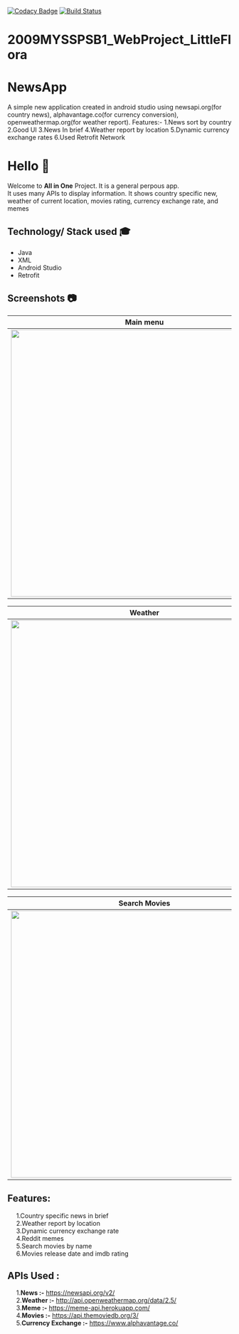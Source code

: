 [![Codacy Badge](https://app.codacy.com/project/badge/Grade/a2ce293b3c50472ea458a60970b90cd8)](https://www.codacy.com/gh/99002533/2009MYSSPSB1_WebProject_LittleFlora/dashboard?utm_source=github.com&amp;utm_medium=referral&amp;utm_content=99002533/2009MYSSPSB1_WebProject_LittleFlora&amp;utm_campaign=Badge_Grade)
[![Build Status](https://dev.azure.com/pratheeksha2409/2009MYSSPSB1_WebProject_LittleFlora/_apis/build/status/99002533.2009MYSSPSB1_WebProject_LittleFlora?branchName=main)](https://dev.azure.com/pratheeksha2409/2009MYSSPSB1_WebProject_LittleFlora/_build/latest?definitionId=2&branchName=main)
# 2009MYSSPSB1_WebProject_LittleFlora
# NewsApp
A simple new application created in android studio using newsapi.org(for country news), alphavantage.co(for currency conversion), openweathermap.org(for weather report).
Features:-
1.News sort by country
2.Good UI
3.News In brief
4.Weather report by location
5.Dynamic currency exchange rates
6.Used Retrofit Network
# Hello :wave:
Welcome to **All in One** Project. It is a general perpous app.<br/>
It uses many APIs to display information. It shows country specific new, weather of current location, movies rating, currency exchange rate, and memes<br />
## Technology/ Stack used :mortar_board:
- Java 
- XML
- Android Studio
- Retrofit

## Screenshots :camera:

|                        Main menu                     |                          News                         |
| :--------------------------------------------------: | :---------------------------------------------------: |
|  <img src="Screenshot/mainMenu.png" height="600">    |      <img src="Screenshot/news.png" height="600">     |

|                       Weather                        |                        Meme                           |                         Movies                        |
| :--------------------------------------------------: | :---------------------------------------------------: | :---------------------------------------------------: |
|   <img src="Screenshot/weather2.png" height="600">   |      <img src="Screenshot/meme.png" height="600">     |     <img src="Screenshot/movie.png" height="600">     |

|                     Search Movies                    |                   Currency Exchange                   |
| :--------------------------------------------------: | :---------------------------------------------------: |
| <img src="Screenshot/searchMovie.png" height="600">  |  <img src="Screenshot/currency.png" height="600">     |


## Features:
&nbsp;&nbsp;&nbsp;&nbsp;&nbsp;1.Country specific news in brief<br />
&nbsp;&nbsp;&nbsp;&nbsp;&nbsp;2.Weather report by location<br />
&nbsp;&nbsp;&nbsp;&nbsp;&nbsp;3.Dynamic currency exchange rate<br />
&nbsp;&nbsp;&nbsp;&nbsp;&nbsp;4.Reddit memes<br />
&nbsp;&nbsp;&nbsp;&nbsp;&nbsp;5.Search movies by name<br />
&nbsp;&nbsp;&nbsp;&nbsp;&nbsp;6.Movies release date and imdb rating<br />

## APIs Used :
&nbsp;&nbsp;&nbsp;&nbsp;&nbsp;1.**News :-** https://newsapi.org/v2/<br />
&nbsp;&nbsp;&nbsp;&nbsp;&nbsp;2.**Weather :-** http://api.openweathermap.org/data/2.5/<br />
&nbsp;&nbsp;&nbsp;&nbsp;&nbsp;3.**Meme :-** https://meme-api.herokuapp.com/<br />
&nbsp;&nbsp;&nbsp;&nbsp;&nbsp;4.**Movies :-** https://api.themoviedb.org/3/<br />
&nbsp;&nbsp;&nbsp;&nbsp;&nbsp;5.**Currency Exchange :-** https://www.alphavantage.co/<br />
